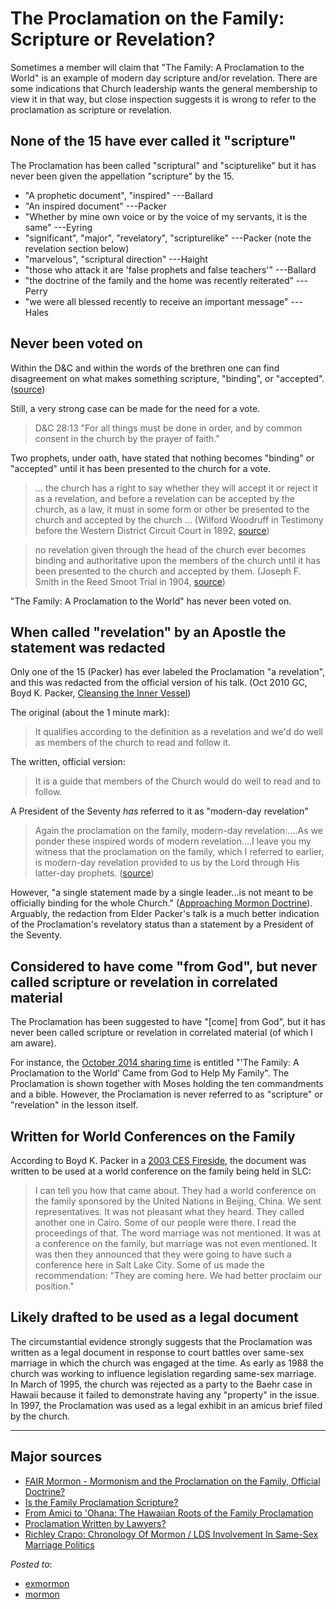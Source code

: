 # The Proclamation on the Family: Scripture or Revelation?

Sometimes a member will claim that "The Family: A Proclamation to the World" is an example of modern day scripture and/or revelation.  There are some indications that Church leadership wants the general membership to view it in that way, but close inspection suggests it is wrong to refer to the proclamation as scripture or revelation.

## None of the 15 have ever called it "scripture"

The Proclamation has been called "scriptural" and "scipturelike" but it has never been given the appellation "scripture" by the 15.

* "A prophetic document", "inspired" ---Ballard
* "An inspired document" ---Packer
* "Whether by mine own voice or by the voice of my servants, it is the same" ---Eyring
* "significant", "major", "revelatory", "scripturelike" ---Packer (note the revelation section below)
* "marvelous", "scriptural direction" ---Haight
* "those who attack it are 'false prophets and false teachers'" ---Ballard
* "the doctrine of the family and the home was recently reiterated" ---Perry
* "we were all blessed recently to receive an important message" ---Hales

## Never been voted on

Within the D&C and within the words of the brethren one can find disagreement on what makes something scripture, "binding", or "accepted". ([source](https://dialoguejournal.com/wp-content/uploads/sbi/articles/Dialogue_V20N03_73.pdf))

Still, a very strong case can be made for the need for a vote.

> D&C 28:13 "For all things must be done in order, and by common consent in the church by the prayer of faith."

Two prophets, under oath, have stated that nothing becomes "binding" or "accepted" until it has been presented to the church for a vote.

> ... the church has a right to say whether they will accept it or reject it as a revelation, and before a revelation can be accepted by the church, as a law, it must in some form or other be presented to the church and accepted by the church ... (Wilford Woodruff in Testimony before the Western District Circuit Court in 1892, [source](https://dialoguejournal.com/wp-content/uploads/sbi/articles/Dialogue_V20N03_73.pdf))

> no revelation given through the head of the church ever becomes binding and authoritative upon the members of the church until it has been presented to the church and accepted by them. (Joseph F. Smith in the Reed Smoot Trial in 1904, [source](https://dialoguejournal.com/wp-content/uploads/sbi/articles/Dialogue_V20N03_73.pdf))

"The Family: A Proclamation to the World" has never been voted on.

## When called "revelation" by an Apostle the statement was redacted

Only one of the 15 (Packer) has ever labeled the Proclamation "a revelation", and this was redacted from the official version of his talk. (Oct 2010 GC, Boyd K. Packer, [Cleansing the Inner Vessel](https://www.lds.org/general-conference/2010/10/cleansing-the-inner-vessel?lang=eng))

The original (about the 1 minute mark):

> It qualifies according to the definition as a revelation and we'd do well as members of the church to read and follow it.

The written, official version:

> It is a guide that members of the Church would do well to read and to follow.

A President of the Seventy *has* referred to it as "modern-day revelation"

> Again the proclamation on the family, modern-day revelation:....As we ponder these inspired words of modern revelation....I leave you my witness that the proclamation on the family, which I referred to earlier, is modern-day revelation provided to us by the Lord through His latter-day prophets. ([source](https://www.lds.org/general-conference/1998/04/children-and-the-family?lang=eng))

However, "a single statement made by a single leader...is not meant to be officially binding for the whole Church." ([Approaching Mormon Doctrine](http://www.mormonnewsroom.org/article/approaching-mormon-doctrine)).  Arguably, the redaction from Elder Packer's talk is a much better indication of the Proclamation's revelatory status than a statement by a President of the Seventy.

## Considered to have come "from God", but never called scripture or revelation in correlated material

The Proclamation has been suggested to have "[come] from God", but it has never been called scripture or revelation in correlated material (of which I am aware).

For instance, the [October 2014 sharing time](https://www.lds.org/manual/2014-outline-for-sharing-time-families-are-forever/october-the-family-a-proclamation-to-the-world-came-from-god-to-help-my-family?lang=eng) is entitled "'The Family: A Proclamation to the World' Came from God to Help My Family".  The Proclamation is shown together with Moses holding the ten commandments and a bible.  However, the Proclamation is never referred to as "scripture" or "revelation" in the lesson itself.

## Written for World Conferences on the Family

According to Boyd K. Packer in a [2003 CES Fireside](https://speeches.byu.edu/talks/boyd-k-packer_instrument-mind-foundation-character/), the document was written to be used at a world conference on the family being held in SLC:

> I can tell you how that came about. They had a world conference on the family sponsored by the United Nations in Beijing, China. We sent representatives. It was not pleasant what they heard. They called another one in Cairo. Some of our people were there. I read the proceedings of that. The word marriage was not mentioned. It was at a conference on the family, but marriage was not even mentioned.  It was then they announced that they were going to have such a conference here in Salt Lake City. Some of us made the recommendation: "They are coming here. We had better proclaim our position."

## Likely drafted to be used as a legal document

The circumstantial evidence strongly suggests that the Proclamation was written as a legal document in response to court battles over same-sex marriage in which the church was engaged at the time.  As early as 1988 the church was working to influence legislation regarding same-sex marriage.  In March of 1995, the church was rejected as a party to the Baehr case in Hawaii because it failed to demonstrate having any "property" in the issue.  In 1997, the Proclamation was used as a legal exhibit in an amicus brief filed by the church.

---

## Major sources
* [FAIR Mormon - Mormonism and the Proclamation on the Family, Official Doctrine?](http://en.fairmormon.org/Mormonism_and_prophets/Mormonism_and_the_Proclamation_on_the_Family/Official_doctrine#cite_note-4)
* [Is the Family Proclamation Scripture?](http://rationalfaiths.com/is-the-family-proclamation-scripture/)
* [From Amici to 'Ohana: The Hawaiian Roots of the Family Proclamation](http://rationalfaiths.com/from-amici-to-ohana/)
* [Proclamation Written by Lawyers?](http://www.wheatandtares.org/15370/proclamation-written-by-lawyers/)
* [Richley Crapo: Chronology Of Mormon / LDS Involvement In Same-Sex Marriage Politics](http://www.mormonsocialscience.org/2008/01/04/richley-crapo-chronology-of-mormon-lds-involvement-in-same-sex-marriage-politics/)

*Posted to*:

* [exmormon](https://www.reddit.com/r/exmormon/comments/4c41ax/why_the_family_proclamation_should_not_be_called/)
* [mormon](https://www.reddit.com/r/mormon/comments/4c41n1/why_the_family_proclamation_should_not_be_called/)


